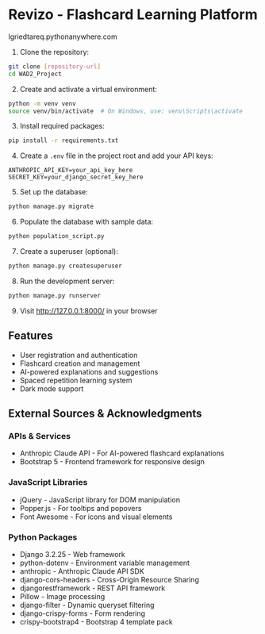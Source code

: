 # Revizo - Flashcard Learning Platform
lgriedtareq.pythonanywhere.com

1. Clone the repository:
```bash
git clone [repository-url]
cd WAD2_Project
```

2. Create and activate a virtual environment:
```bash
python -m venv venv
source venv/bin/activate  # On Windows, use: venv\Scripts\activate
```

3. Install required packages:
```bash
pip install -r requirements.txt
```

4. Create a `.env` file in the project root and add your API keys:
```
ANTHROPIC_API_KEY=your_api_key_here
SECRET_KEY=your_django_secret_key_here
```

5. Set up the database:
```bash
python manage.py migrate
```

6. Populate the database with sample data:
```bash
python population_script.py
```

7. Create a superuser (optional):
```bash
python manage.py createsuperuser
```

8. Run the development server:
```bash
python manage.py runserver
```

9. Visit http://127.0.0.1:8000/ in your browser

## Features
- User registration and authentication
- Flashcard creation and management
- AI-powered explanations and suggestions
- Spaced repetition learning system
- Dark mode support

## External Sources & Acknowledgments

### APIs & Services
- Anthropic Claude API - For AI-powered flashcard explanations
- Bootstrap 5 - Frontend framework for responsive design

### JavaScript Libraries
- jQuery - JavaScript library for DOM manipulation
- Popper.js - For tooltips and popovers
- Font Awesome - For icons and visual elements

### Python Packages
- Django 3.2.25 - Web framework
- python-dotenv - Environment variable management
- anthropic - Anthropic Claude API SDK
- django-cors-headers - Cross-Origin Resource Sharing
- djangorestframework - REST API framework
- Pillow - Image processing
- django-filter - Dynamic queryset filtering
- django-crispy-forms - Form rendering
- crispy-bootstrap4 - Bootstrap 4 template pack

